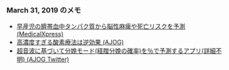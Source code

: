 ### March 31, 2019 のメモ
* [早産児の臍帯血中タンパク質から脳性麻痺や死亡リスクを予測 (MedicalXpress)](https://medicalxpress.com/news/2019-03-protein-cord-blood-death-cerebral.html)
* [高濃度すぎる酸素療法は逆効果 (AJOG)](https://www.ajog.org/article/S0002-9378(19)30438-7/abstract)
* [超音波に基づいて分娩モード(経腟分娩の確率)を％で予測するアプリ(詳細不明) (AJOG Twitter)](https://twitter.com/AJOG_thegray/status/1111969139013439489)
